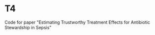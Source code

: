 # T4
Code for paper "Estimating Trustworthy Treatment Effects for Antibiotic Stewardship in Sepsis"
